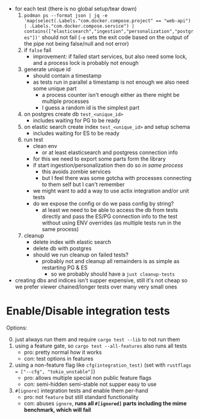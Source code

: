 
- for each test (there is no global setup/tear down)
    1. `podman ps --format json | jq -e 'map(select(.Labels."com.docker.compose.project" == "web-api") | .Labels."com.docker.compose.service") | contains(["elasticsearch","ingestion","personalization","postgres"])'` should not fail (`-e` sets the exit code based on the output of the pipe not being false/null and not error)
    2. if `false` fail
        - improvement: if failed start services, but also need some lock, and a process lock is probably not enough
    4. generate unique id
        - should contain a timestamp
        - as tests run in parallel a timestamp is not enough we also need some unique part
          - a process counter isn't enough either as there might be multiple processes
          - I guess a random id is the simplest part
    5. on postgres create db `test_<unique_id>`
        - includes waiting for PG to be ready
    6. on elastic search create index `test_<unique_id>` and setup schema
        - includes waiting for ES to be ready
    7. run test
        - clean env
            - or at least elasticsearch and postgress connection info
        - for this we need to export some parts form the library
        - if start ingestion/personalization then do so _in same process_
            - this avoids zombie services
            - but I feel there was some gotcha with processes connecting to them self
              but I can't remember
        - we might want to add a way to use actix integration and/or unit tests
        - do we expose the config or do we pass config by string?
            - at least we need to be able to access the db from tests directly and
              pass the ES/PG connection info to the test without using ENV overrides
              (as multiple tests run in the same process)
    8. cleanup
        - delete index with elastic search
        - delete db with postgres
        - should we run cleanup on failed tests?
            - probably not and cleanup all remainders is as simple as restarting PG & ES
              - so we probably should have a `just cleanup-tests`
- creating dbs and indices isn't supper expensive, still it's not cheap so we prefer viewer chained/longer tests
  over many very small ones


# Enable/Disable integration tests

Options:

0. just always run them and require `cargo test --lib` to not run them
1. using a feature gate, so `cargo test --all-features` also runs all tests
    - pro: pretty normal how it works
    - con: test options in features
2. using a non-feature flag like `cfg(integration_test)` (set with `rustflags = ["--cfg", "tokio_unstable"]`)
    - pro: allows multiple special non public feature flags
    - con: semi-hidden semi-stable not supper easy to use
3. `#[ignore]` integration tests and enable them per-hand
    - pro: not `feature` but still standard functionality
    - con: abuses `ignore`, **runs all `#[ignored]` parts including the mime benchmark, which will fail**
